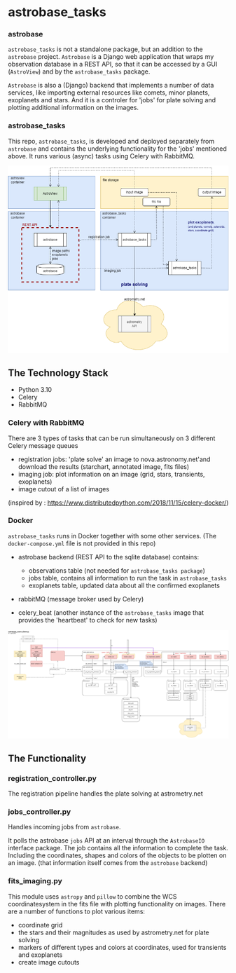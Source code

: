 # astrobase_tasks

### astrobase
``astrobase_tasks`` is not a standalone package, but an addition to the ``astrobase`` project.
 ``Astrobase`` is a Django web application that wraps my observation database in a REST API, 
so that it can be accessed by a GUI (``AstroView``) and by the ``astrobase_tasks`` package. 

``Astrobase`` is also a (Django) backend that implements a number of data services, 
like importing external resources like comets, minor planets, exoplanets and stars.
And it is a controler for 'jobs' for plate solving and plotting additional information on the images.

### astrobase_tasks
This repo, ``astrobase_tasks``, is developed and deployed separately from ``astrobase`` 
and contains the underlying functionality for the 'jobs' mentioned above.
It runs various (async) tasks using Celery with RabbitMQ.

![](docs/astrobase-architecture.png)

## The Technology Stack
  * Python 3.10
  * Celery
  * RabbitMQ

### Celery with RabbitMQ
There are 3 types of tasks that can be run simultaneously on 3 different Celery message queues
* registration jobs: 'plate solve' an image to nova.astronomy.net'and download the results (starchart, annotated image, fits files)
* imaging job: plot information on an image (grid, stars, transients, exoplanets)
* image cutout of a list of images

(inspired by : https://www.distributedpython.com/2018/11/15/celery-docker/)


### Docker
``astrobase_tasks`` runs in Docker together with some other services.
(The ``docker-compose.yml`` file is not provided in this repo)

* astrobase backend (REST API to the sqlite database) contains:
  * observations table (not needed for ``astrobase_tasks package``) 
  * jobs table, contains all information to run the task in ``astrobase_tasks``
  * exoplanets table, updated data about all the confirmed exoplanets

* rabbitMQ (message broker used by Celery)
* celery_beat (another instance of the ``astrobase_tasks`` image that provides the 'heartbeat' to check for new tasks)
  
![](docs/astrobase_tasks.png)


## The Functionality

### registration_controller.py
The registration pipeline handles the plate solving at astrometry.net

### jobs_controller.py
Handles incoming jobs from ``astrobase``.

It polls the astrobase `jobs` API at an interval through the ``AstrobaseIO`` interface package.
The job contains all the information to complete the task.
Including the coordinates, shapes and colors of the objects to be plotten on an image.
(that information itself comes from the ``astrobase`` backend)


### fits_imaging.py
This module uses ``astropy`` and ``pillow`` to combine the WCS coordinatesystem in the fits file with plotting functionality on images.
There are a number of functions to plot various items:
* coordinate grid
* the stars and their magnitudes as used by astrometry.net for plate solving
* markers of different types and colors at coordinates, used for transients and exoplanets
* create image cutouts
